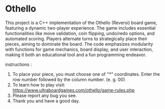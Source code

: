 # Othello
This project is a C++ implementation of the Othello (Reversi) board game, featuring a dynamic two-player experience. The game includes essential functionalities like move validation, coin flipping, undo/redo options, and automated scoring. Players alternate turns to strategically place their pieces, aiming to dominate the board. The code emphasizes modularity with functions for game mechanics, board display, and user interaction, making it both an educational tool and a fun programming endeavor.

instructions :
1. To place your piece, you must choose one of "*" coordinates. Enter the row number followed by the column number. (e. g. 00)
2. To learn how to play visit: https://www.ultraboardgames.com/othello/game-rules.php
3. Please report any bug you see.
4. Thank you and have a good day.
